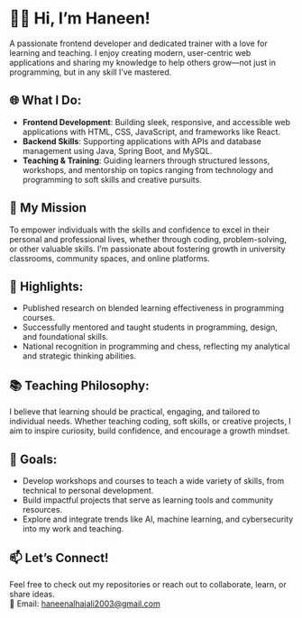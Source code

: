 # 👩‍💻 Hi, I’m Haneen!  
A passionate frontend developer and dedicated trainer with a love for learning and teaching. I enjoy creating modern, user-centric web applications and sharing my knowledge to help others grow—not just in programming, but in any skill I’ve mastered.

## 🌐 What I Do:
- **Frontend Development**: Building sleek, responsive, and accessible web applications with HTML, CSS, JavaScript, and frameworks like React.
- **Backend Skills**: Supporting applications with APIs and database management using Java, Spring Boot, and MySQL.
- **Teaching & Training**: Guiding learners through structured lessons, workshops, and mentorship on topics ranging from technology and programming to soft skills and creative pursuits.

## 🎯 My Mission  
To empower individuals with the skills and confidence to excel in their personal and professional lives, whether through coding, problem-solving, or other valuable skills. I’m passionate about fostering growth in university classrooms, community spaces, and online platforms.

## 🌟 Highlights:
- Published research on blended learning effectiveness in programming courses.
- Successfully mentored and taught students in programming, design, and foundational skills.
- National recognition in programming and chess, reflecting my analytical and strategic thinking abilities.

## 📚 Teaching Philosophy:  
I believe that learning should be practical, engaging, and tailored to individual needs. Whether teaching coding, soft skills, or creative projects, I aim to inspire curiosity, build confidence, and encourage a growth mindset.

## 🚀 Goals:
- Develop workshops and courses to teach a wide variety of skills, from technical to personal development.
- Build impactful projects that serve as learning tools and community resources.
- Explore and integrate trends like AI, machine learning, and cybersecurity into my work and teaching.

## 📫 Let’s Connect!  
Feel free to check out my repositories or reach out to collaborate, learn, or share ideas.  
📧 Email: [haneenalhajali2003@gmail.com](mailto:haneenalhajali2003@gmail.com)  
